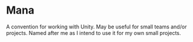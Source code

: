 # Mana
A convention for working with Unity. May be useful for small teams and/or projects. Named after me as I intend to use it for my own small projects.
